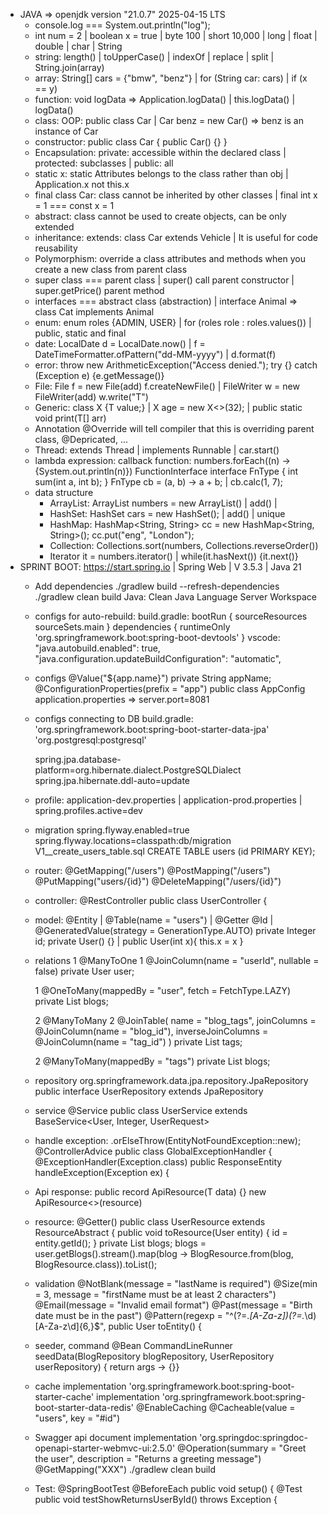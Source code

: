 + JAVA => openjdk version "21.0.7" 2025-04-15 LTS
    + console.log === System.out.println("log");
    + int num = 2 | boolean x = true | byte 100 | short 10,000 | long | float | double | char | String
    + string: length() | toUpperCase() | indexOf | replace | split | String.join(array)
    + array: String[] cars = {"bmw", "benz"} | for (String car: cars) | if (x == y)
    + function: void logData => Application.logData() | this.logData() | logData()
    + class: OOP: public class Car | Car benz = new Car() => benz is an instance of Car
    + constructor: public class Car { public Car() {} }
    + Encapsulation: private: accessible within the declared class | protected: subclasses | public: all
    + static x: static Attributes belongs to the class rather than obj | Application.x not this.x
    + final class Car: class cannot be inherited by other classes | final int x = 1 === const x = 1
    + abstract: class cannot be used to create objects, can be only extended
    + inheritance: extends: class Car extends Vehicle | It is useful for code reusability
    + Polymorphism: override a class attributes and methods when you create a new class from parent class
    + super class === parent class | super() call parent constructor | super.getPrice() parent method
    + interfaces === abstract class (abstraction) | interface Animal => class Cat implements Animal
    + enum: enum roles {ADMIN, USER} | for (roles role : roles.values()) | public, static and final
    + date: LocalDate d = LocalDate.now() | f = DateTimeFormatter.ofPattern("dd-MM-yyyy") | d.format(f)
    + error: throw new ArithmeticException("Access denied."); try {} catch (Exception e) {e.getMessage()}
    + File: File f = new File(add) f.createNewFile() | FileWriter w = new FileWriter(add) w.write("T")
    + Generic: class X<T> {T value;} | X<int> age = new X<>(32); | public static <T> void print(T[] arr)
    + Annotation @Override will tell compiler that this is overriding parent class, @Depricated, ...
    + Thread: extends Thread | implements Runnable | car.start()
    + lambda expression: callback function: numbers.forEach((n) -> {System.out.println(n)}) FunctionInterface
      interface FnType { int sum(int a, int b); }
      FnType cb = (a, b) -> a + b; | cb.calc(1, 7);
    + data structure
        + ArrayList: ArrayList<int> numbers = new ArrayList<int>() | add() |
        + HashSet: HashSet<String> cars = new HashSet<String>(); | add() | unique
        + HashMap: HashMap<String, String> cc = new HashMap<String, String>(); cc.put("eng", "London");
        + Collection: Collections.sort(numbers, Collections.reverseOrder())
        + Iterator<String> it = numbers.iterator() | while(it.hasNext()) {it.next()}
+ SPRINT BOOT: https://start.spring.io | Spring Web | V 3.5.3 | Java 21
    + Add dependencies
      ./gradlew build --refresh-dependencies
      ./gradlew clean build
      Java: Clean Java Language Server Workspace
    + configs for auto-rebuild:
      build.gradle:
      bootRun { sourceResources sourceSets.main }
      dependencies { runtimeOnly 'org.springframework.boot:spring-boot-devtools' }
      vscode:
      "java.autobuild.enabled": true,
      "java.configuration.updateBuildConfiguration": "automatic",
    + configs @Value("${app.name}") private String appName;
      @ConfigurationProperties(prefix = "app") public class AppConfig
      application.properties => server.port=8081
    + configs connecting to DB
      build.gradle:
      'org.springframework.boot:spring-boot-starter-data-jpa'
      'org.postgresql:postgresql'

      spring.jpa.database-platform=org.hibernate.dialect.PostgreSQLDialect
      spring.jpa.hibernate.ddl-auto=update
    + profile:
      application-dev.properties | application-prod.properties | spring.profiles.active=dev
    + migration
      spring.flyway.enabled=true
      spring.flyway.locations=classpath:db/migration
      V1__create_users_table.sql
      CREATE TABLE users (id PRIMARY KEY);
    + router:
      @GetMapping("/users")
      @PostMapping("/users")
      @PutMapping("users/{id}")
      @DeleteMapping("/users/{id}")
    + controller:
      @RestController
      public class UserController {
    + model: @Entity | @Table(name = "users") | @Getter
      @Id | @GeneratedValue(strategy = GenerationType.AUTO)
      private Integer id;
      private User() {} | public User(int x){ this.x = x }
    + relations
      1 @ManyToOne
      1 @JoinColumn(name = "userId", nullable = false)
      private User user;

      1 @OneToMany(mappedBy = "user", fetch = FetchType.LAZY)
      private List<Blog> blogs;

      2 @ManyToMany
      2 @JoinTable(
      name = "blog_tags",
      joinColumns = @JoinColumn(name = "blog_id"),
      inverseJoinColumns = @JoinColumn(name = "tag_id")
      )
      private List<Tag> tags;

      2 @ManyToMany(mappedBy = "tags")
      private List<Blog> blogs;
    + repository
      org.springframework.data.jpa.repository.JpaRepository
      public interface UserRepository extends JpaRepository
    + service
      @Service
      public class UserService extends BaseService<User, Integer, UserRequest>
    + handle exception: .orElseThrow(EntityNotFoundException::new);
      @ControllerAdvice
      public class GlobalExceptionHandler {
      @ExceptionHandler(Exception.class)
      public ResponseEntity<res> handleException(Exception ex) {
    + Api response:
      public record ApiResource<T>(T data) {}
      new ApiResource<>(resource)
    + resource:
      @Getter()
      public class UserResource extends ResourceAbstract<User> {
      public void toResource(User entity) {
      id = entity.getId(); }
      private List<BlogResource> blogs;
      blogs = user.getBlogs().stream().map(blog -> BlogResource.from(blog, BlogResource.class)).toList();
    + validation
      @NotBlank(message = "lastName is required")
      @Size(min = 3, message = "firstName must be at least 2 characters")
      @Email(message = "Invalid email format")
      @Past(message = "Birth date must be in the past")
      @Pattern(regexp = "^(?=.*[A-Za-z])(?=.*\\d)[A-Za-z\\d]{6,}$",
      public User toEntity() {
    + seeder, command
      @Bean
      CommandLineRunner seedData(BlogRepository blogRepository, UserRepository userRepository) {
      return args -> {}}
    + cache
      implementation 'org.springframework.boot:spring-boot-starter-cache'
      implementation 'org.springframework.boot:spring-boot-starter-data-redis'
      @EnableCaching
      @Cacheable(value = "users", key = "#id")
    + Swagger api document
      implementation 'org.springdoc:springdoc-openapi-starter-webmvc-ui:2.5.0'
      @Operation(summary = "Greet the user", description = "Returns a greeting message")
      @GetMapping("XXX")
      ./gradlew clean build
    + Test:
      @SpringBootTest
      @BeforeEach
      public void setup() {
      @Test
      public void testShowReturnsUserById() throws Exception {
